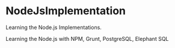# NodeJsImplementation
Learning the Node.js Implementations.

Learning the Node.js with NPM, Grunt, PostgreSQL, Elephant SQL
